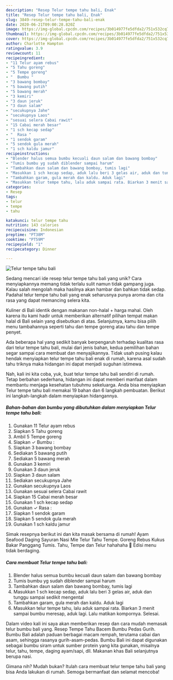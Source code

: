 ```yaml
---
description: "Resep Telur tempe tahu bali, Enak"
title: "Resep Telur tempe tahu bali, Enak"
slug: 3849-resep-telur-tempe-tahu-bali-enak
date: 2020-06-21T09:00:28.820Z
image: https://img-global.cpcdn.com/recipes/3b014977fe5dfda2/751x532cq70/telur-tempe-tahu-bali-foto-resep-utama.jpg
thumbnail: https://img-global.cpcdn.com/recipes/3b014977fe5dfda2/751x532cq70/telur-tempe-tahu-bali-foto-resep-utama.jpg
cover: https://img-global.cpcdn.com/recipes/3b014977fe5dfda2/751x532cq70/telur-tempe-tahu-bali-foto-resep-utama.jpg
author: Charlotte Hampton
ratingvalue: 3.9
reviewcount: 11
recipeingredient:
- "11 Telur ayam rebus"
- "5 Tahu goreng"
- "5 Tempe goreng"
- "  Bumbu "
- "3 bawang bombay"
- "5 bawang putih"
- "5 bawang merah"
- "3 kemiri"
- "3 daun jeruk"
- "3 daun salam"
- "secukupnya Jahe"
- "secukupnya Laos"
- "sesuai selera Cabai rawit"
- "15 Cabai merah besar"
- "1 sch kecap sedap"
- "  Rasa "
- "1 sendok garam"
- "5 sendok gula merah"
- "1 sch kaldu jamur"
recipeinstructions:
- "Blender halus semua bumbu kecuali daun salam dan bawang bombay"
- "Tumis bumbu yg sudah diblender sampai harum"
- "Tambahkan daun salam dan bawang bombay, tumis lagi"
- "Masukkan 1 sch kecap sedap, aduk lalu beri 3 gelas air, aduk dan tunggu sampai sedikit mengental"
- "Tambahkan garam, gula merah dan kaldu. Aduk lagi"
- "Masukkan telur tempe tahu, lalu aduk sampai rata. Biarkan 3 menit sampai bumbu meresap, aduk lagi. Lalu matikan kompornya. Selesai."
categories:
- Resep
tags:
- telur
- tempe
- tahu

katakunci: telur tempe tahu 
nutrition: 143 calories
recipecuisine: Indonesian
preptime: "PT38M"
cooktime: "PT59M"
recipeyield: "1"
recipecategory: Dinner

---
```



![Telur tempe tahu bali](https://img-global.cpcdn.com/recipes/3b014977fe5dfda2/751x532cq70/telur-tempe-tahu-bali-foto-resep-utama.jpg)

Sedang mencari ide resep telur tempe tahu bali yang unik? Cara menyiapkannya memang tidak terlalu sulit namun tidak gampang juga. Kalau salah mengolah maka hasilnya akan hambar dan bahkan tidak sedap. Padahal telur tempe tahu bali yang enak seharusnya punya aroma dan cita rasa yang dapat memancing selera kita.

Kuliner di Bali identik dengan makanan non-halal + harga mahal. Oleh karena itu kami hadir untuk memberikan alternatif pilihan tempat makan halal di Bali selain yang disebutkan di atas. Selanjutnya, kamu bisa pilih menu tambahannya seperti tahu dan tempe goreng atau tahu dan tempe penyet.

Ada beberapa hal yang sedikit banyak berpengaruh terhadap kualitas rasa dari telur tempe tahu bali, mulai dari jenis bahan, kedua pemilihan bahan segar sampai cara membuat dan menyajikannya. Tidak usah pusing kalau hendak menyiapkan telur tempe tahu bali enak di rumah, karena asal sudah tahu triknya maka hidangan ini dapat menjadi suguhan istimewa.


Nah, kali ini kita coba, yuk, buat telur tempe tahu bali sendiri di rumah. Tetap berbahan sederhana, hidangan ini dapat memberi manfaat dalam membantu menjaga kesehatan tubuhmu sekeluarga. Anda bisa menyiapkan Telur tempe tahu bali memakai 19 bahan dan 6 langkah pembuatan. Berikut ini langkah-langkah dalam menyiapkan hidangannya.

<!--inarticleads1-->

##### Bahan-bahan dan bumbu yang dibutuhkan dalam menyiapkan Telur tempe tahu bali:

1. Gunakan 11 Telur ayam rebus
1. Siapkan 5 Tahu goreng
1. Ambil 5 Tempe goreng
1. Siapkan  ✓ Bumbu :
1. Siapkan 3 bawang bombay
1. Sediakan 5 bawang putih
1. Sediakan 5 bawang merah
1. Gunakan 3 kemiri
1. Gunakan 3 daun jeruk
1. Siapkan 3 daun salam
1. Sediakan secukupnya Jahe
1. Gunakan secukupnya Laos
1. Gunakan sesuai selera Cabai rawit
1. Siapkan 15 Cabai merah besar
1. Gunakan 1 sch kecap sedap
1. Gunakan  ✓ Rasa :
1. Siapkan 1 sendok garam
1. Siapkan 5 sendok gula merah
1. Gunakan 1 sch kaldu jamur


Simak resepnya berikut ini dan kita masak bersama di rumah! Ayam Seafood Daging Sayuran Nasi Mie Telur Tahu Tempe. Goreng Rebus Kukus Bakar Panggang Tumis. Tahu, Tempe dan Telur hahahaha 🤣 Edisi menu tidak berdaging. 

<!--inarticleads2-->

##### Cara membuat Telur tempe tahu bali:

1. Blender halus semua bumbu kecuali daun salam dan bawang bombay
1. Tumis bumbu yg sudah diblender sampai harum
1. Tambahkan daun salam dan bawang bombay, tumis lagi
1. Masukkan 1 sch kecap sedap, aduk lalu beri 3 gelas air, aduk dan tunggu sampai sedikit mengental
1. Tambahkan garam, gula merah dan kaldu. Aduk lagi
1. Masukkan telur tempe tahu, lalu aduk sampai rata. Biarkan 3 menit sampai bumbu meresap, aduk lagi. Lalu matikan kompornya. Selesai.


Dalam video kali ini saya akan memberikan resep dan cara mudah memasak telur bumbu bali yang. Resep Tempe Tahu Bacem Bumbu Pedas Gurih. Bumbu Bali adalah paduan berbagai macam rempah, terutama cabai dan asam, sehingga rasanya gurih-asam-pedas. Bumbu Bali ini dapat digunakan sebagai bumbu siram untuk sumber protein yang kita gunakan, misalnya telur, tahu, tempe, daging ayam/sapi, dll. Makanan khas Bali selanjutnya berupa nasi. 

Gimana nih? Mudah bukan? Itulah cara membuat telur tempe tahu bali yang bisa Anda lakukan di rumah. Semoga bermanfaat dan selamat mencoba!
